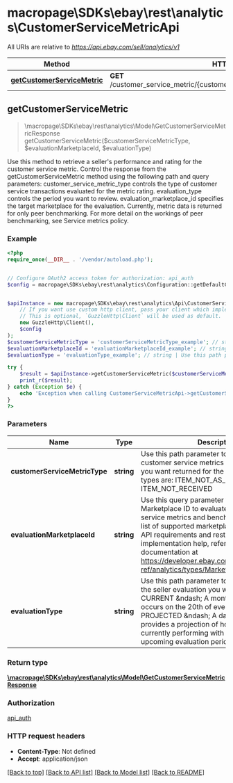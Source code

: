 # macropage\SDKs\ebay\rest\analytics\CustomerServiceMetricApi

All URIs are relative to *https://api.ebay.com/sell/analytics/v1*

Method | HTTP request | Description
------------- | ------------- | -------------
[**getCustomerServiceMetric**](CustomerServiceMetricApi.md#getCustomerServiceMetric) | **GET** /customer_service_metric/{customer_service_metric_type}/{evaluation_type} | 



## getCustomerServiceMetric

> \macropage\SDKs\ebay\rest\analytics\Model\GetCustomerServiceMetricResponse getCustomerServiceMetric($customerServiceMetricType, $evaluationMarketplaceId, $evaluationType)



Use this method to retrieve a seller's performance and rating for the customer service metric. Control the response from the getCustomerServiceMetric method using the following path and query parameters: customer_service_metric_type controls the type of customer service transactions evaluated for the metric rating. evaluation_type controls the period you want to review. evaluation_marketplace_id specifies the target marketplace for the evaluation. Currently, metric data is returned for only peer benchmarking. For more detail on the workings of peer benchmarking, see Service metrics policy.

### Example

```php
<?php
require_once(__DIR__ . '/vendor/autoload.php');


// Configure OAuth2 access token for authorization: api_auth
$config = macropage\SDKs\ebay\rest\analytics\Configuration::getDefaultConfiguration()->setAccessToken('YOUR_ACCESS_TOKEN');


$apiInstance = new macropage\SDKs\ebay\rest\analytics\Api\CustomerServiceMetricApi(
    // If you want use custom http client, pass your client which implements `GuzzleHttp\ClientInterface`.
    // This is optional, `GuzzleHttp\Client` will be used as default.
    new GuzzleHttp\Client(),
    $config
);
$customerServiceMetricType = 'customerServiceMetricType_example'; // string | Use this path parameter to specify the type of customer service metrics and benchmark data you want returned for the seller. Supported types are: ITEM_NOT_AS_DESCRIBED ITEM_NOT_RECEIVED
$evaluationMarketplaceId = 'evaluationMarketplaceId_example'; // string | Use this query parameter to specify the Marketplace ID to evaluate for the customer service metrics and benchmark data. For the list of supported marketplaces, see Analytics API requirements and restrictions. For implementation help, refer to eBay API documentation at https://developer.ebay.com/devzone/rest/api-ref/analytics/types/MarketplaceIdEnum.html
$evaluationType = 'evaluationType_example'; // string | Use this path parameter to specify the type of the seller evaluation you want returned, either: CURRENT &ndash; A monthly evaluation that occurs on the 20th of every month. PROJECTED &ndash; A daily evaluation that provides a projection of how the seller is currently performing with regards to the upcoming evaluation period.

try {
    $result = $apiInstance->getCustomerServiceMetric($customerServiceMetricType, $evaluationMarketplaceId, $evaluationType);
    print_r($result);
} catch (Exception $e) {
    echo 'Exception when calling CustomerServiceMetricApi->getCustomerServiceMetric: ', $e->getMessage(), PHP_EOL;
}
?>
```

### Parameters


Name | Type | Description  | Notes
------------- | ------------- | ------------- | -------------
 **customerServiceMetricType** | **string**| Use this path parameter to specify the type of customer service metrics and benchmark data you want returned for the seller. Supported types are: ITEM_NOT_AS_DESCRIBED ITEM_NOT_RECEIVED |
 **evaluationMarketplaceId** | **string**| Use this query parameter to specify the Marketplace ID to evaluate for the customer service metrics and benchmark data. For the list of supported marketplaces, see Analytics API requirements and restrictions. For implementation help, refer to eBay API documentation at https://developer.ebay.com/devzone/rest/api-ref/analytics/types/MarketplaceIdEnum.html |
 **evaluationType** | **string**| Use this path parameter to specify the type of the seller evaluation you want returned, either: CURRENT &amp;ndash; A monthly evaluation that occurs on the 20th of every month. PROJECTED &amp;ndash; A daily evaluation that provides a projection of how the seller is currently performing with regards to the upcoming evaluation period. |

### Return type

[**\macropage\SDKs\ebay\rest\analytics\Model\GetCustomerServiceMetricResponse**](../Model/GetCustomerServiceMetricResponse.md)

### Authorization

[api_auth](../../README.md#api_auth)

### HTTP request headers

- **Content-Type**: Not defined
- **Accept**: application/json

[[Back to top]](#) [[Back to API list]](../../README.md#documentation-for-api-endpoints)
[[Back to Model list]](../../README.md#documentation-for-models)
[[Back to README]](../../README.md)

